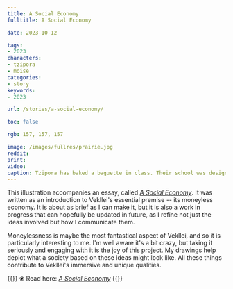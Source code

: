 ```yaml
---
title: A Social Economy
fulltitle: A Social Economy

date: 2023-10-12

tags:
- 2023
characters:
- tzipora
- moise
categories:
- story
keywords:
- 2023

url: /stories/a-social-economy/

toc: false

rgb: 157, 157, 157

image: /images/fullres/prairie.jpg
reddit:
print:
video:
caption: Tzipora has baked a baguette in class. Their school was designed the revivalist mayan-prairie style.
---
```

This illustration accompanies an essay, called [*A Social Economy*](/social-economy/). It was written as an introduction to Vekllei's essential premise -- its moneyless economy. It is about as brief as I can make it, but it is also a work in progress that can hopefully be updated in future, as I refine not just the ideas involved but how I communicate them.

Moneylessness is maybe the most fantastical aspect of Vekllei, and so it is particularly interesting to me. I'm well aware it's a bit crazy, but taking it seriously and engaging with it is the joy of this project. My drawings help depict what a society based on these ideas might look like. All these things contribute to Vekllei's immersive and unique qualities.

{{<note>}}
❀ Read here: *[A Social Economy](/social-economy/)*
{{</note>}}